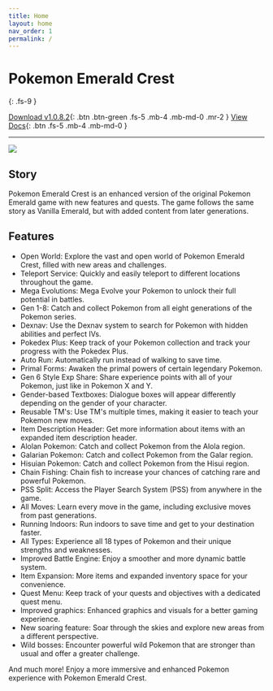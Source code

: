 ```yaml
---
title: Home
layout: home
nav_order: 1
permalink: /
---
```


# Pokemon Emerald Crest
{: .fs-9 }

[Download v1.0.8.2][download]{: .btn .btn-green .fs-5 .mb-4 .mb-md-0 .mr-2 }
[View Docs](https://aaghatislive.github.io/RomHacksStudio/docs.html){: .btn .fs-5 .mb-4 .mb-md-0 }

---

![](https://user-images.githubusercontent.com/109757010/230626725-8054e350-8924-400e-8e36-389df0bfb227.png)

## Story

Pokemon Emerald Crest is an enhanced version of the original Pokemon Emerald game with new features and quests. The game follows the same story as Vanilla Emerald, but with added content from later generations.

## Features

- Open World: Explore the vast and open world of Pokemon Emerald Crest, filled with new areas and challenges.
- Teleport Service: Quickly and easily teleport to different locations throughout the game.
- Mega Evolutions: Mega Evolve your Pokemon to unlock their full potential in battles.
- Gen 1-8: Catch and collect Pokemon from all eight generations of the Pokemon series.
- Dexnav: Use the Dexnav system to search for Pokemon with hidden abilities and perfect IVs.
- Pokedex Plus: Keep track of your Pokemon collection and track your progress with the Pokedex Plus.
- Auto Run: Automatically run instead of walking to save time.
- Primal Forms: Awaken the primal powers of certain legendary Pokemon.
- Gen 6 Style Exp Share: Share experience points with all of your Pokemon, just like in Pokemon X and Y.
- Gender-based Textboxes: Dialogue boxes will appear differently depending on the gender of your character.
- Reusable TM's: Use TM's multiple times, making it easier to teach your Pokemon new moves.
- Item Description Header: Get more information about items with an expanded item description header.
- Alolan Pokemon: Catch and collect Pokemon from the Alola region.
- Galarian Pokemon: Catch and collect Pokemon from the Galar region.
- Hisuian Pokemon: Catch and collect Pokemon from the Hisui region.
- Chain Fishing: Chain fish to increase your chances of catching rare and powerful Pokemon.
- PSS Split: Access the Player Search System (PSS) from anywhere in the game.
- All Moves: Learn every move in the game, including exclusive moves from past generations.
- Running Indoors: Run indoors to save time and get to your destination faster.
- All Types: Experience all 18 types of Pokemon and their unique strengths and weaknesses.
- Improved Battle Engine: Enjoy a smoother and more dynamic battle system.
- Item Expansion: More items and expanded inventory space for your convenience.
- Quest Menu: Keep track of your quests and objectives with a dedicated quest menu.
- Improved graphics: Enhanced graphics and visuals for a better gaming experience.
- New soaring feature: Soar through the skies and explore new areas from a different perspective.
- Wild bosses: Encounter powerful wild Pokemon that are stronger than usual and offer a greater challenge.

And much more! Enjoy a more immersive and enhanced Pokemon experience with Pokemon Emerald Crest.

[discord server]: https://discord.gg/aaghat-s-server-965900074532081674 
[download]: https://aaghatislive.github.io/RomHacksStudio/download.html

